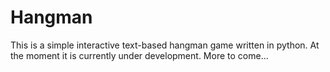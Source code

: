 # Hangman
This is a simple interactive text-based hangman game written in python.
At the moment it is currently under development. More to come...
